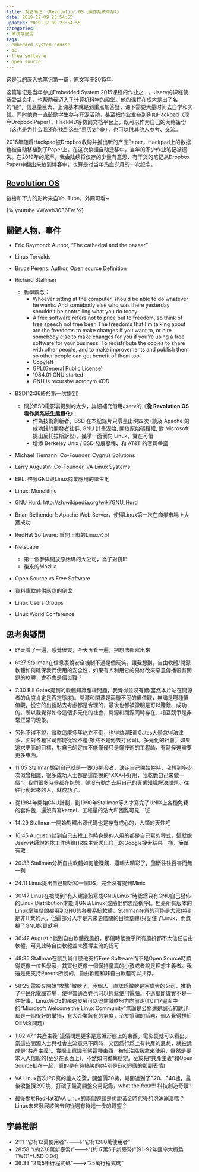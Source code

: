 ```yaml
---
title: 观影简记：《Revolution OS（操作系统革命）》
date: 2019-12-09 23:54:55
updated: 2019-12-09 23:54:55
categories:
- 系统与底层
tags:
- embedded system course
- os
- free software
- open source
---
```


这是我的[嵌入式笔记](https://joouis.com/2019/watching-notes-revolution-os/)第一篇，原文写于2015年。

这篇笔记是当年参加Embedded System 2015课程的作业之一。Jserv的课程使我受益良多，也帮助我迈入了计算机科学的殿堂。他的课程在成大是出了名的“硬”，信息量巨大，上课基本就是划重点加答疑，课下需要大量时间去自学和实践。同时他也一直鼓励学生参与开源活动，甚至把作业发布到例如Hackpad（现今Dropbox Paper）、HackMD等协同文档平台上，既可以作为自己的网络备份（这也是为什么我还能找到这些“黑历史”😂），也可以供其他人参考、交流。

2016年随着Hackpad被Dropbox收购并推出新的产品Paper，Hackpad上的数据也被自动移植到了Paper上。在这次数据自动迁移中，当年的不少作业笔记被遗失。在2019年的尾声，我会陆续将仅存的少量有意思、有干货的笔记从Dropbox Paper中翻出来放到博客中，也算是对当年热血岁月的一次纪念。

<!-- more -->



## [Revolution OS](https://youtu.be/vWwvh3036Fw)

链接和下方的影片来自YouTube，外网可看~

{% youtube vWwvh3036Fw %}



## 關鍵人物、事件

- Eric Raymond: Author, “The cathedral and the bazaar”

- Linus Torvalds
- Bruce Perens: Author, Open source Definition

- Richard Stallman
  - 哲學觀念：
    - Whoever sitting at the computer, should be able to do whatever he wants. And somebody else who was there yesterday shouldn't be controlling what you do today. 
    - A free software refers not to price but to freedom, so think of free speech not free beer. The freedoms that I'm talking about are the freedoms to make changes if you want to, or hire somebody else to make changes for you if you're using a free software for your business. To redistribute the copies to share with other people, and to make improvements and publish them so other people can get benefit of them too.
    - Copyleft
    - GPL(General Public License)
    - 1984.01 GNU started
    - GNU is recursive acronym XDD
- BSD(12:36終於第一次提到)
  - 關於BSD電影裏提到的太少，詳細補充借用Jserv的《**從 Revolution OS 看作業系統生態變化**》：
    - 作為技術創新者，BSD 在本紀錄片只零星出現四次 (談及 Apache 的成功歸於開發者社群, GNU 計畫源始, 開放原始碼授權, 對 Microsoft 提出反托拉斯訴訟)，幾乎一面倒向 Linux，實在可惜
    - 增添 Berkeley Unix / BSD 發展歷程、和 AT&T 的官司爭議
- Michael Tiemann: Co-Founder, Cygnus Solutions
- Larry Augustin: Co-Founder, VA Linux Systems
- ERL: 啓發GNU與Linux商業應用的誕生地
- Linux: Monolithic
- GNU Hurd: http://zh.wikipedia.org/wiki/GNU_Hurd
- Brian Belhendorf: Apache Web Server，使得Linux第一次在商業市場上大獲成功
- RedHat Software: 首間上市的Linux公司
- Netscape
  - 第一個參與開放原始碼的大公司，爲了對抗IE
  - 後來的Mozilla
- Open Source vs Free Software
- 資料庫軟體供應商的倒戈
- Linux Users Groups
- Linux World Conference



## 思考與疑問

- 昨天看了一遍，感覺很爽，今天再看一遍，把想法都寫出來
- 6:27 Stallman在信息裏說安全機制不過是個玩笑，讓我想到，自由軟體/開源軟體如何確保我們使用的安全性，如果有人利用它的易修改來惡意傳播帶有問題的軟體，會不會是個災難？
- 7:30 Bill Gates提到的軟體知識產權問題，我覺得並沒有錯(當然本片站在開源者的角度肯定是否定態度)。開源和閉源是兩種不同的價值觀，無論是哪種價值觀，從它的出發點去考慮都是合理的，最後也都被證明是可以賺錢、成功的。所以我覺得如今這個多元化的社會，開源和閉源同時存在、相互競爭是非常正常的現象。

- 另外不得不說，微軟這麼多年屹立不倒，也得益與Bill Gates大學念得法律系，面對各種官司都能從容不迫(雖然不是他去打官司)。多元化的社會，如果追求更高的目標，對自己的定位不能僅僅只是懂技術的工程師，有時候還需要更多東西。

- 11:05 Stallman想到自己就是一個OS開發者，決定自己開始幹時，我想到多少次似曾相識，很多成功人士都是這麼說的"XXX不好用，我乾脆自己來做一個"。我們很多時候都在抱怨，卻沒有動力去用自己的專業知識解決問題。往往行動起來的人，就成功了。
- 從1984年開始GNU計劃，到1990年Stallman等人才寫完了UNIX上各種免費的套件包，還沒有寫kernel，工程量的浩大和困難可見一斑
- 14:29 Stallman一開始對釋出源代碼也是存有戒心的，人類的天性吧
- 16:45 Augustin談到自己去找工作時身邊的人用的都是自己寫的程式，這就像Jserv老師說的找工作時給HR或主管秀出自己的Google搜索結果一樣，簡單有效
- 20:33 Stallman分析自由軟體如何能賺錢，邏輯太精彩了，壟斷往往百害而無一利
- 24:11 Linus提出自己開始寫一個OS，完全沒有提到Minix
- 30:47 Linus在被問到"有人建議該寫成GNU/Linux"時認爲只有GNU自己發佈的Linux Distribution才能叫GNU/Linux(或隨他們怎麼稱呼)。但是所有版本的Linux毫無疑問都用到GNU的各種系統軟體，Stallman在意的可能是大家(特別是非IT業的人，但這部分人才是未來更廣闊的目標羣體)只記住了Linux，而忽視了GNU的貢獻吧
- 36:42 Augustin談到自由軟體找風投，那個時候幾乎所有風投都不太信任自由軟體，可見此時自由軟體並未獲得主流的認可
- 48:35 Stallman在談到爲什麼他支持Free Software而不是Open Source時顯得更像一位哲學家，其實也更像一個保持童真的小孩或者說是理想主義者。我還是更支持Perens所說的，自由軟體和非自由軟體可以共存。
- 58:25 電影又開始“攻擊”微軟了，我個人一直認爲微軟是家偉大的公司，推動了平民化電腦市場，使得普通百姓也可以輕鬆使用電腦。不過壟斷確實不是一件好事，Linux等OS的飛速發展可以迫使微軟努力向前走(1:01:17畫面中的“Microsoft Welcome the Linux Community”無論是公關還是誠心的歡迎都是一個很好的舉措，有大企業該有的氣度，至於爭論的話題，個人覺得推給OEM沒問題)
- 1:02:47 “共產主義”這個問題更多是意識形態上的東西，電影裏就可以看出，當這些開源人士與社會主流意見不同時，又因爲行爲上有共產的思想，就被說成是“共產主義”。實際上意識形態這種東西，被統治階級拿來使用，畢然是要求人人信服的(至少在表面上)，不然如何維繫穩定。至於把“共產主義”和Open Source扯在一起，真的是有夠搞笑的(特別是Eric迴應的那副表情)
- VA Linux首次IPO真的讓人吃驚，開盤價30塊，期間達到了320、340塊，最後收盤價299塊，打破了最高開盤交易記錄，what the fxxk!!! 科技創造奇蹟!!!
- 最後關於RedHat和VA Linux的兩個鏡頭是想說黃金時代後的泡沫崩潰嗎？Linux未來發展該何去何從還有待進一步的觀望？



## 字幕勘誤

- 2:11  “它有12萬使用者”---->“它有1200萬使用者”
- 28:58 “(約238萬新臺幣)”--->"(約17萬5千新臺幣)"(91-92年匯率大概爲TWD1=USD 0.04)
- 36:33 “2萬5千行程式碼”--->"25萬行程式碼"